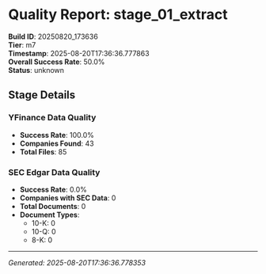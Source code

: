 # Quality Report: stage_01_extract

**Build ID**: 20250820_173636  
**Tier**: m7  
**Timestamp**: 2025-08-20T17:36:36.777863  
**Overall Success Rate**: 50.0%  
**Status**: unknown

## Stage Details

### YFinance Data Quality

- **Success Rate**: 100.0%
- **Companies Found**: 43
- **Total Files**: 85

### SEC Edgar Data Quality

- **Success Rate**: 0.0%
- **Companies with SEC Data**: 0
- **Total Documents**: 0
- **Document Types**:
  - 10-K: 0
  - 10-Q: 0
  - 8-K: 0

---
*Generated: 2025-08-20T17:36:36.778353*
